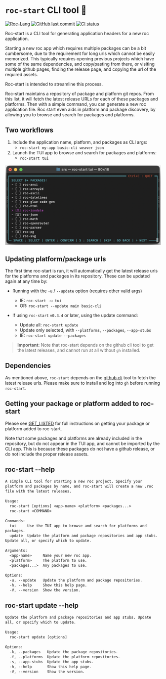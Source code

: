 # `roc-start` CLI tool 🚀

[![Roc-Lang][roc_badge]][roc_link]
[![GitHub last commit][last_commit_badge]][last_commit_link]
[![CI status][ci_status_badge]][ci_status_link]

Roc-start is a CLI tool for generating application headers for a new roc application.

Starting a new roc app which requires multiple packages can be a bit cumbersome, due to the requirement for long urls which cannot be easily memorized. This typically requires opening previous projects which have some of the same dependencies, and copy/pasting from there, or visiting multiple github pages, finding the release page, and copying the url of the required assets.

Roc-start is intended to streamline this process.

Roc-start maintains a repository of package and platform git repos. From this list, it will fetch the latest release URLs for each of these packages and platforms. Then with a simple command, you can generate a new roc application file. Roc start even aids in platform and package discovery, by allowing you to browse and search for packages and platforms.

## Two workflows

1) Include the application name, platform, and packages as CLI args:
   - `roc-start my-app basic-cli weaver json`
2) Launch the TUI app to browse and search for packages and platforms:
   - `roc-start tui`


  ![TUI app package select screen](assets/package-select-screen.png)

## Updating platform/package urls

The first time roc-start is run, it will automatically get the latest release urls for the platforms and packages in its repository. These can be updated again at any time by:

- Running with the `-u` / `--update` option (requires other valid args)
    - IE: `roc-start -u tui`
    - OR: `roc-start --update main basic-cli`

- If using `roc-start` `v0.3.4` or later, using the update command:
    - Update all: `roc-start update`
    - Update only selected, with `--platforms`, `--packages`, `--app-stubs`
    - IE: `roc-start update --packages`
    
> __Important:__
> Note that roc-start depends on the github cli tool to get the latest releases, and cannot run at all without `gh` installed.

## Dependencies

As mentioned above, `roc-start` depends on the [github cli](https://cli.github.com) tool to fetch the latest release urls. Please make sure to install and log into `gh` before running `roc-start`.

## Getting your package or platform added to roc-start

Please see [GET_LISTED](repository/GET_LISTED.md) for full instructions on getting your package or platform added to roc-start.

Note that some packages and platforms are already included in the repository, but do not appear in the TUI app, and cannot be imported by the CLI app. This is because these packages do not have a github release, or do not include the proper release assets.


## roc-start --help
```
A simple CLI tool for starting a new roc project. Specify your platform and packages by name, and roc-start will create a new .roc file with the latest releases.

Usage:
  roc-start [options] <app-name> <platform> <packages...>
  roc-start <COMMAND>

Commands:
  tui     Use the TUI app to browse and search for platforms and packages.
  update  Update the platform and package repositories and app stubs. Update all, or specify which to update.

Arguments:
  <app-name>     Name your new roc app.
  <platform>     The platform to use.
  <packages...>  Any packages to use.

Options:
  -u, --update   Update the platform and package repositories.
  -h, --help     Show this help page.
  -V, --version  Show the version.
```

## roc-start update --help
```
Update the platform and package repositories and app stubs. Update all, or specify which to update.

Usage:
  roc-start update [options]

Options:
  -k, --packages   Update the package repositories.
  -f, --platforms  Update the platform repositories.
  -s, --app-stubs  Update the app stubs.
  -h, --help       Show this help page.
  -V, --version    Show the version.
```

<!-- [roc_badge]: https://img.shields.io/endpoint?url=https%3A%2F%2Fpastebin.com%2Fraw%2FGcfjHKzb -->
[roc_badge]: https://img.shields.io/endpoint?url=https%3A%2F%2Fpastebin.com%2Fraw%2FcFzuCCd7
[roc_link]: https://github.com/roc-lang/roc

[ci_status_badge]: https://img.shields.io/github/actions/workflow/status/imclerran/roc-start/ci.yaml?logo=github&logoColor=lightgrey
[ci_status_link]: https://github.com/imclerran/roc-start/actions/workflows/ci.yaml
[last_commit_badge]: https://img.shields.io/github/last-commit/imclerran/roc-start?logo=git&logoColor=lightgrey
[last_commit_link]: https://github.com/imclerran/roc-start/commits/main/
